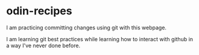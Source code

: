 # odin-recipes

I am practicing committing changes using git with this webpage.

I am learning git best practices while learning how to interact with github in a way I've never done before.